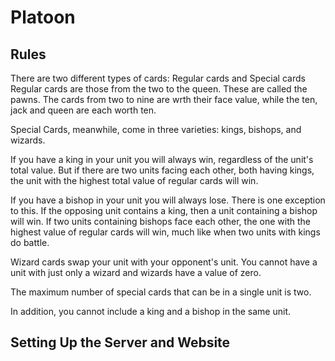 # Platoon
## Rules
There are two different types of cards: Regular cards and Special cards
Regular cards are those from the two to the queen. These are called the pawns. The cards from two to nine are wrth their face value, while the ten, jack and queen are each worth ten. 

Special Cards, meanwhile, come in three varieties: kings, bishops, and wizards. 

If you have a king in your unit you will always win, regardless of the unit's total value. But if there are two units facing each other, both having kings, the unit with the highest total value of regular cards will win.

If you have a bishop in your unit you will always lose. There is one exception to this. If the opposing unit contains a king, then a unit containing a bishop will win. If two units containing bishops face each other, the one with the highest value of regular cards will win, much like when two units with kings do battle.

Wizard cards swap your unit with your opponent's unit. You cannot have a unit with just only a wizard and wizards have a value of zero.

The maximum number of special cards that can be in a single unit is two.

In addition, you cannot include a king and a bishop in the same unit.

## Setting Up the Server and Website